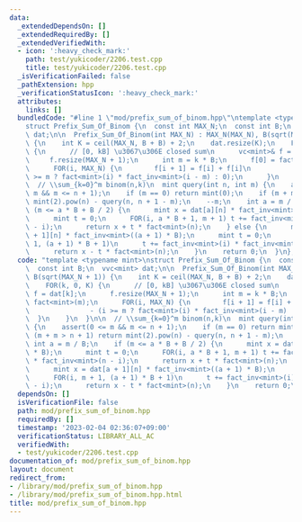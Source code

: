 ```yaml
---
data:
  _extendedDependsOn: []
  _extendedRequiredBy: []
  _extendedVerifiedWith:
  - icon: ':heavy_check_mark:'
    path: test/yukicoder/2206.test.cpp
    title: test/yukicoder/2206.test.cpp
  _isVerificationFailed: false
  _pathExtension: hpp
  _verificationStatusIcon: ':heavy_check_mark:'
  attributes:
    links: []
  bundledCode: "#line 1 \"mod/prefix_sum_of_binom.hpp\"\ntemplate <typename mint>\n\
    struct Prefix_Sum_Of_Binom {\n  const int MAX_N;\n  const int B;\n  vvc<mint>\
    \ dat;\n\n  Prefix_Sum_Of_Binom(int MAX_N) : MAX_N(MAX_N), B(sqrt(MAX_N + 1))\
    \ {\n    int K = ceil(MAX_N, B + B) + 2;\n    dat.resize(K);\n    FOR(k, 0, K)\
    \ {\n      // [0, kB] \u3067\u306E closed sum\n      vc<mint>& f = dat[k];\n \
    \     f.resize(MAX_N + 1);\n      int m = k * B;\n      f[0] = fact<mint>(m);\n\
    \      FOR(i, MAX_N) {\n        f[i + 1] = f[i] + f[i]\n                   - (i\
    \ >= m ? fact<mint>(i) * fact_inv<mint>(i - m) : 0);\n      }\n    }\n  }\n\n\
    \  // \\sum_{k=0}^m binom(n,k)\n  mint query(int n, int m) {\n    assert(0 <=\
    \ m && m <= n + 1);\n    if (m == 0) return mint(0);\n    if (m + m > n + 1) return\
    \ mint(2).pow(n) - query(n, n + 1 - m);\n    --m;\n    int a = m / B;\n    if\
    \ (m <= a * B + B / 2) {\n      mint x = dat[a][n] * fact_inv<mint>(a * B);\n\
    \      mint t = 0;\n      FOR(i, a * B + 1, m + 1) t += fact_inv<mint>(i) * fact_inv<mint>(n\
    \ - i);\n      return x + t * fact<mint>(n);\n    } else {\n      mint x = dat[a\
    \ + 1][n] * fact_inv<mint>((a + 1) * B);\n      mint t = 0;\n      FOR(i, m +\
    \ 1, (a + 1) * B + 1)\n      t += fact_inv<mint>(i) * fact_inv<mint>(n - i);\n\
    \      return x - t * fact<mint>(n);\n    }\n    return 0;\n  }\n};\n"
  code: "template <typename mint>\nstruct Prefix_Sum_Of_Binom {\n  const int MAX_N;\n\
    \  const int B;\n  vvc<mint> dat;\n\n  Prefix_Sum_Of_Binom(int MAX_N) : MAX_N(MAX_N),\
    \ B(sqrt(MAX_N + 1)) {\n    int K = ceil(MAX_N, B + B) + 2;\n    dat.resize(K);\n\
    \    FOR(k, 0, K) {\n      // [0, kB] \u3067\u306E closed sum\n      vc<mint>&\
    \ f = dat[k];\n      f.resize(MAX_N + 1);\n      int m = k * B;\n      f[0] =\
    \ fact<mint>(m);\n      FOR(i, MAX_N) {\n        f[i + 1] = f[i] + f[i]\n    \
    \               - (i >= m ? fact<mint>(i) * fact_inv<mint>(i - m) : 0);\n    \
    \  }\n    }\n  }\n\n  // \\sum_{k=0}^m binom(n,k)\n  mint query(int n, int m)\
    \ {\n    assert(0 <= m && m <= n + 1);\n    if (m == 0) return mint(0);\n    if\
    \ (m + m > n + 1) return mint(2).pow(n) - query(n, n + 1 - m);\n    --m;\n   \
    \ int a = m / B;\n    if (m <= a * B + B / 2) {\n      mint x = dat[a][n] * fact_inv<mint>(a\
    \ * B);\n      mint t = 0;\n      FOR(i, a * B + 1, m + 1) t += fact_inv<mint>(i)\
    \ * fact_inv<mint>(n - i);\n      return x + t * fact<mint>(n);\n    } else {\n\
    \      mint x = dat[a + 1][n] * fact_inv<mint>((a + 1) * B);\n      mint t = 0;\n\
    \      FOR(i, m + 1, (a + 1) * B + 1)\n      t += fact_inv<mint>(i) * fact_inv<mint>(n\
    \ - i);\n      return x - t * fact<mint>(n);\n    }\n    return 0;\n  }\n};\n"
  dependsOn: []
  isVerificationFile: false
  path: mod/prefix_sum_of_binom.hpp
  requiredBy: []
  timestamp: '2023-02-04 02:36:07+09:00'
  verificationStatus: LIBRARY_ALL_AC
  verifiedWith:
  - test/yukicoder/2206.test.cpp
documentation_of: mod/prefix_sum_of_binom.hpp
layout: document
redirect_from:
- /library/mod/prefix_sum_of_binom.hpp
- /library/mod/prefix_sum_of_binom.hpp.html
title: mod/prefix_sum_of_binom.hpp
---
```

